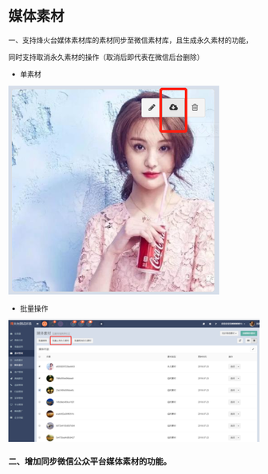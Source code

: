 # 媒体素材

一、支持烽火台媒体素材库的素材同步至微信素材库，且生成永久素材的功能，

同时支持取消永久素材的操作（取消后即代表在微信后台删除）

* 单素材

![](/assets/1532336464%281%29.jpg)

* 批量操作

![](/assets/1532336668.jpg)

### 二、增加同步微信公众平台媒体素材的功能。



